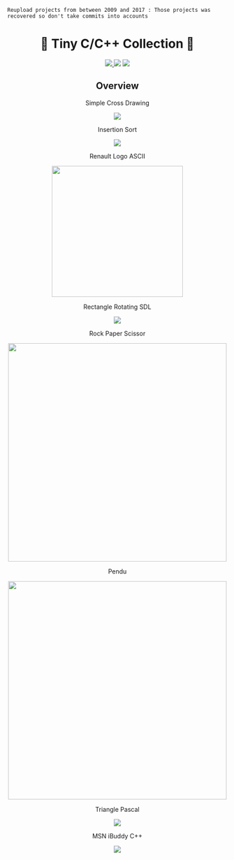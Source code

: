 ``Reupload projects from between 2009 and 2017 : Those projects was recovered so don't take commits into accounts``

<h1 align="center">💾 Tiny C/C++ Collection 💾</h1>
<p align="center">
   <a href="https://fr.wikipedia.org/wiki/C%2B%2B"> 
        <img src="https://img.shields.io/badge/C-%204--2--1?style=for-the-badge&label=language&color=darkblue">
    </a
   <a href="https://fr.wikipedia.org/wiki/C%2B%2B"> 
        <img src="https://img.shields.io/badge/C++17-%204--2--1?style=for-the-badge&label=language&color=blue">
    </a>
    <a href="https://fr.wikipedia.org/wiki/Simple_DirectMedia_Layer"> 
        <img src="https://img.shields.io/badge/2--0--9-SDL%204--2--1?style=for-the-badge&logo=SDL&logoColor=white&label=SDL%20version&color=darkblue">
    </a>
    
  
</p>
<h2 align="center">Overview</h2>

<p align="center">Simple Cross Drawing</p>
<p align="center">
 <img  src="https://i.ibb.co/9TD4PP5/Peek-15-07-2024-17-35.gif">
</p>

<p align="center">Insertion Sort</p>
<p align="center">
 <img  src="https://i.ibb.co/M5pr7JB/Capture-d-cran-du-2024-07-15-02-38-31.png">
</p>

<p align="center">Renault Logo ASCII</p>
<p align="center">
 <img  src="https://i.ibb.co/2Zx9MwP/ezgif-1-ec2e703377.png" width="300">
</p>

<p align="center">Rectangle Rotating SDL</p>
<p align="center">
 <img  src="https://i.ibb.co/BnNBB6x/ezgif-3-2d27bfcf95.gif">
</p>

<p align="center">Rock Paper Scissor</p>
<p align="center">
 <img  src="https://i.ibb.co/2gwPJDM/ezgif-5-4819c523fe.gif" width="500">
</p>

<p align="center">Pendu</p>
<p align="center">
 <img  src="https://i.ibb.co/GMZJpJZ/ezgif-1-f0f14cb91f.gif" width="500">
</p>

<p align="center">Triangle Pascal</p>
<p align="center">
 <img  src="https://i.ibb.co/k4hxWvm/Capture-d-cran-du-2024-07-15-02-33-08.png">
</p>

<p align="center">MSN iBuddy C++</p>
<p align="center">
 <img  src="https://i.ibb.co/W2hfBBM/ibuddy-1.gif">
</p>
